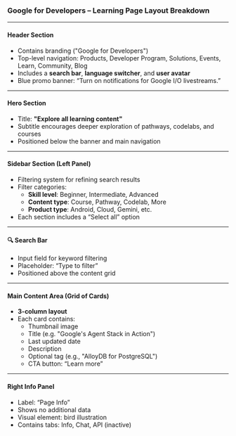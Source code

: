 ### Google for Developers – Learning Page Layout Breakdown

---

#### Header Section
- Contains branding ("Google for Developers")
- Top-level navigation: Products, Developer Program, Solutions, Events, Learn, Community, Blog
- Includes a **search bar**, **language switcher**, and **user avatar**
- Blue promo banner: “Turn on notifications for Google I/O livestreams.”

---

#### Hero Section
- Title: **"Explore all learning content"**
- Subtitle encourages deeper exploration of pathways, codelabs, and courses
- Positioned below the banner and main navigation

---

#### Sidebar Section (Left Panel)
- Filtering system for refining search results
- Filter categories:
  - **Skill level**: Beginner, Intermediate, Advanced
  - **Content type**: Course, Pathway, Codelab, More
  - **Product type**: Android, Cloud, Gemini, etc.
- Each section includes a “Select all” option

---

#### 🔍 Search Bar
- Input field for keyword filtering
- Placeholder: “Type to filter”
- Positioned above the content grid

---

#### Main Content Area (Grid of Cards)
- **3-column layout**
- Each card contains:
  - Thumbnail image
  - Title (e.g. "Google's Agent Stack in Action")
  - Last updated date
  - Description
  - Optional tag (e.g., "AlloyDB for PostgreSQL")
  - CTA button: “Learn more”

---

#### Right Info Panel
- Label: “Page Info”
- Shows no additional data
- Visual element: bird illustration
- Contains tabs: Info, Chat, API (inactive)
